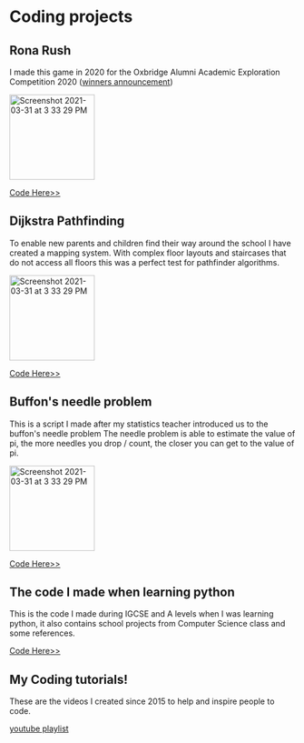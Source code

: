 # Coding projects

## Rona Rush

I made this game in 2020 for the Oxbridge Alumni Academic Exploration Competition 2020 ([winners announcement](https://www.oxbridgemalaysia.org/academic-exploration-competition/academic-exploration-competition-2020-results/))

<img width="150" alt="Screenshot 2021-03-31 at 3 33 29 PM" src="https://user-images.githubusercontent.com/20654098/128592722-97ad152f-31ed-4ea4-a983-073df698bd1c.PNG">

[Code Here>>](https://github.com/ma-xiii/RonaRush)

## Dijkstra Pathfinding
To enable new parents and children find their way around the school I have created a mapping system. With complex floor layouts and staircases that do not access all floors this was a perfect test for pathfinder algorithms.

<img width="150" alt="Screenshot 2021-03-31 at 3 33 29 PM" src="https://user-images.githubusercontent.com/20654098/128593045-13508eba-43bd-4cf9-a6a2-4c503ad31c94.PNG">

[Code Here>>](https://github.com/ma-xiii/Dijkstra-school-pathfinding)

## Buffon's needle problem
This is a script I made after my statistics teacher introduced us to the buffon's needle problem The needle problem is able to estimate the value of pi, the more needles you drop / count, the closer you can get to the value of pi.

<img width="150" alt="Screenshot 2021-03-31 at 3 33 29 PM" src="https://user-images.githubusercontent.com/20654098/113111185-7db98200-923a-11eb-8e02-7385c651eab4.png">

[Code Here>>](https://github.com/ma-xiii/buffon-s-needles)

## The code I made when learning python
This is the code I made during IGCSE and A levels when I was learning python, it also contains school projects from Computer Science class and some references.

[Code Here>>](https://github.com/ma-xiii/Learning-python)

## My Coding tutorials!
These are the videos I created since 2015 to help and inspire people to code.

[youtube playlist](https://www.youtube.com/playlist?list=PL4mY2OcMYfdSGHWNRvVk16QaDkuT3Kuuq)
